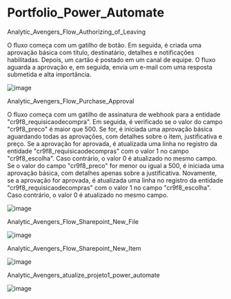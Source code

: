# Portfolio_Power_Automate

 Analytic_Avengers_Flow_Authorizing_of_Leaving

 O fluxo começa com um gatilho de botão. Em seguida, é criada uma aprovação básica com título, destinatário, detalhes e notificações habilitadas. Depois, um cartão é postado em um canal de equipe. O fluxo aguarda a aprovação e, em seguida, envia um e-mail com uma resposta submetida e alta importância.

 ![image](https://github.com/danielousa/Portfolio_Power_Platform/assets/159817085/6bfb080f-5394-48d9-b9f3-56b3978a7755)

Analytic_Avengers_Flow_Purchase_Approval

O fluxo começa com um gatilho de assinatura de webhook para a entidade "cr9f8_requisicaodecompra". Em seguida, é verificado se o valor do campo "cr9f8_preco" é maior que 500. Se for, é iniciada uma aprovação básica aguardando todas as aprovações, com detalhes sobre o item, justificativa e preço. Se a aprovação for aprovada, é atualizada uma linha no registro da entidade "cr9f8_requisicaodecompras" com o valor 1 no campo "cr9f8_escolha". Caso contrário, o valor 0 é atualizado no mesmo campo. Se o valor do campo "cr9f8_preco" for menor ou igual a 500, é iniciada uma aprovação básica, com detalhes apenas sobre a justificativa. Novamente, se a aprovação for aprovada, é atualizada uma linha no registro da entidade "cr9f8_requisicaodecompras" com o valor 1 no campo "cr9f8_escolha". Caso contrário, o valor 0 é atualizado no mesmo campo.

![image](https://github.com/danielousa/Portfolio_Power_Platform/assets/159817085/62932749-5919-473f-b628-df8b43d27424)

Analytic_Avengers_Flow_Sharepoint_New_File

![image](https://github.com/danielousa/Portfolio_Power_Platform/assets/159817085/83894187-2b78-475d-bb45-fe7a6896bac6)

Analytic_Avengers_Flow_Sharepoint_New_Item

![image](https://github.com/danielousa/Portfolio_Power_Platform/assets/159817085/3f542ec1-6331-4ba9-853c-49ab05786ac9)

Analytic_Avengers_atualize_projeto1_power_automate

![image](https://github.com/danielousa/Portfolio_Power_Platform/assets/159817085/6c990c59-d4e5-4d67-9832-a1a018acaadd)










 


 
